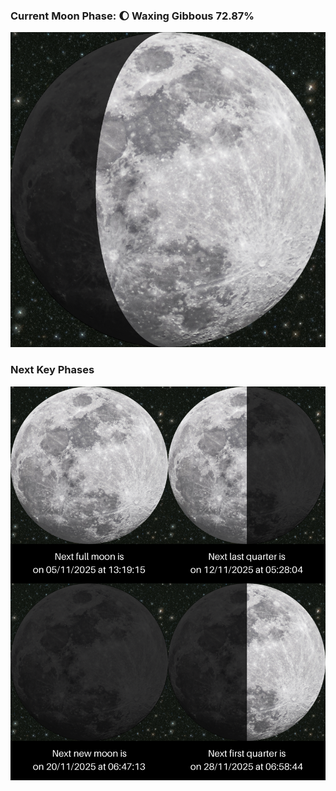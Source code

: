 ### Current Moon Phase: 🌔 Waxing Gibbous 72.87%
![Moon Phase](moonphase.png)
### Next Key Phases
![Gallery](gallery.png)